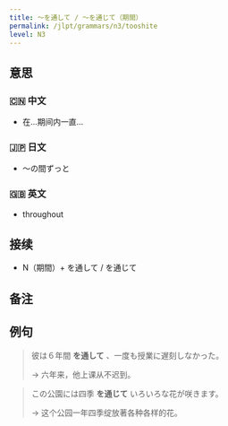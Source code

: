 ```yaml
---
title: 〜を通して / 〜を通じて（期間）
permalink: /jlpt/grammars/n3/tooshite
level: N3
---
```


## 意思

### 🇨🇳 中文

- 在...期间内一直…

### 🇯🇵 日文

- ～の間ずっと

### 🇬🇧 英文

- throughout

## 接续

- N（期間）+ を通して / を通じて

## 备注


## 例句

> 彼は６年間 **を通して** 、一度も授業に遅刻しなかった。
>
> → 六年来，他上课从不迟到。

> この公園には四季 **を通じて** いろいろな花が咲きます。
>
> → 这个公园一年四季绽放著各种各样的花。

